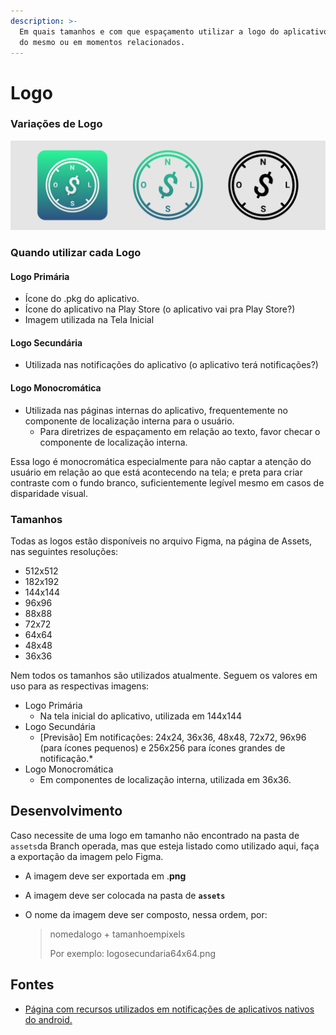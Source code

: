 ```yaml
---
description: >-
  Em quais tamanhos e com que espaçamento utilizar a logo do aplicativo, dentro
  do mesmo ou em momentos relacionados.
---
```


# Logo

### Variações de Logo

![Varia&#xE7;&#xF5;es da Logo \(Prim&#xE1;ria, Secund&#xE1;rio e Monocrom&#xE1;tica\)](../../.gitbook/assets/logos-showcase.png)

### Quando utilizar cada Logo

#### Logo Primária

* Ícone do .pkg do aplicativo.
* Ícone do aplicativo na Play Store \(o aplicativo vai pra Play Store?\)
* Imagem utilizada na Tela Inicial

#### Logo Secundária

* Utilizada nas notificações do aplicativo \(o aplicativo terá notificações?\)

#### Logo Monocromática

* Utilizada nas páginas internas do aplicativo, frequentemente no componente de localização interna para o usuário. 
  * Para diretrizes de espaçamento em relação ao texto, favor checar o componente de localização interna.

Essa logo é monocromática especialmente para não captar a atenção do usuário em relação ao que está acontecendo na tela; e preta para criar contraste com o fundo branco, suficientemente legível mesmo em casos de disparidade visual.

### Tamanhos

Todas as logos estão disponíveis no arquivo Figma, na página de Assets, nas seguintes resoluções:

* 512x512
* 182x192
* 144x144
* 96x96
* 88x88
* 72x72
* 64x64
* 48x48
* 36x36

Nem todos os tamanhos são utilizados atualmente. Seguem os valores em uso para as respectivas imagens:

* Logo Primária
  * Na tela inicial do aplicativo, utilizada em 144x144
* Logo Secundária
  * \[Previsão\] Em notificações: 24x24, 36x36, 48x48, 72x72, 96x96 \(para ícones pequenos\) e 256x256 para ícones grandes de notificação.\*
* Logo Monocromática
  * Em componentes de localização interna, utilizada em 36x36.

## Desenvolvimento

Caso necessite de uma logo em tamanho não encontrado na pasta de `assets`da Branch operada, mas que esteja listado como utilizado aqui, faça a exportação da imagem pelo Figma.

* A imagem deve ser exportada em .**png**
* A imagem deve ser colocada na pasta de **`assets`**
* O nome da imagem deve ser composto, nessa ordem, por:

  > nomedalogo + tamanhoempixels
  >
  > Por exemplo: logosecundaria64x64.png

## Fontes

* [Página com recursos utilizados em notificações de aplicativos nativos do android.](https://documentation.onesignal.com/docs/customize-notification-icons)

